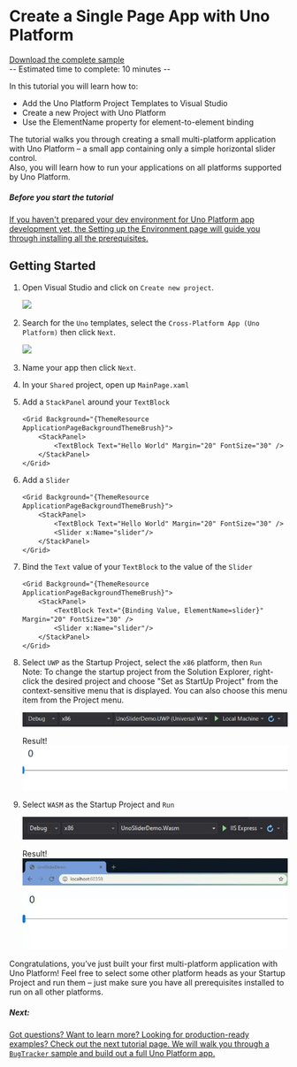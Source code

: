# Create a Single Page App with Uno Platform

[Download the complete sample](https://github.com/unoplatform/Uno.GettingStartedTutorial/tree/master/src/Getting-Started-Tutorial-1)  
-- Estimated time to complete: 10 minutes --

In this tutorial you will learn how to:

- Add the Uno Platform Project Templates to Visual Studio
- Create a new Project with Uno Platform
- Use the ElementName property for element-to-element binding

The tutorial walks you through creating a small multi-platform application with Uno Platform – a small app containing only a simple horizontal slider control.  
Also, you will learn how to run your applications on all platforms supported by Uno Platform.

<div class="NOTE alert alert-info">
<h5>Before you start the tutorial</h5>

[If you haven't prepared your dev environment for Uno Platform app development yet, the Setting up the Environment page will guide you through installing all the prerequisites.](get-started.md)

</div>

## Getting Started

1. Open Visual Studio and click on `Create new project`.  

    ![](Assets/tutorial01/newproject1.PNG)

2. Search for the `Uno` templates, select the `Cross-Platform App (Uno Platform)` then click `Next`.  

    ![](Assets/tutorial01/newproject2.PNG)

3. Name your app then click `Next`.

4. In your `Shared` project, open up `MainPage.xaml`

5. Add a `StackPanel` around your `TextBlock`
    ``` xaml
    <Grid Background="{ThemeResource ApplicationPageBackgroundThemeBrush}">
        <StackPanel>
            <TextBlock Text="Hello World" Margin="20" FontSize="30" />
        </StackPanel>
    </Grid>
    ```

6. Add a `Slider`
    ``` xaml
    <Grid Background="{ThemeResource ApplicationPageBackgroundThemeBrush}">
        <StackPanel>
            <TextBlock Text="Hello World" Margin="20" FontSize="30" />
            <Slider x:Name="slider"/>
        </StackPanel>
    </Grid>
    ```

7. Bind the `Text` value of your `TextBlock` to the value of the `Slider`
    ``` xaml
    <Grid Background="{ThemeResource ApplicationPageBackgroundThemeBrush}">
        <StackPanel>
            <TextBlock Text="{Binding Value, ElementName=slider}" Margin="20" FontSize="30" />
            <Slider x:Name="slider"/>
        </StackPanel>
    </Grid>
    ```

8. Select `UWP` as the Startup Project, select the `x86` platform, then `Run`  
   Note: To change the startup project from the Solution Explorer, right-click the desired project and choose "Set as StartUp Project" from the context-sensitive menu that is displayed. You can also choose this menu item from the Project menu.

    ![build-uwp](Assets/build-uwp.JPG)

    Result!  
    ![uwp-slider-demo](Assets/uwp-slider-demo.gif)

9. Select `WASM` as the Startup Project and `Run`  

    ![build-wasm](Assets/build-wasm.JPG)

    Result!  
    ![wasm-slider-demo](Assets/wasm-slider-demo.gif)

Congratulations, you’ve just built your first multi-platform application with Uno Platform! Feel free to select some other platform heads as your Startup Project and run them – just make sure you have all prerequisites installed to run on all other platforms.  

<div class="NOTE alert alert-info">
<h5>Next:</h5>

[Got questions? Want to learn more? Looking for production-ready examples? Check out the next tutorial page. We will walk you through a `BugTracker` sample and build out a full Uno Platform app.](getting-started-tutorial-2.md)

</div>
